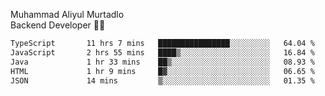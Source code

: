 Muhammad Aliyul Murtadlo
<br>
Backend Developer 👨‍💻
<br>
<!--START_SECTION:waka-->

```txt
TypeScript       11 hrs 7 mins   ████████████████░░░░░░░░░   64.04 %
JavaScript       2 hrs 55 mins   ████▒░░░░░░░░░░░░░░░░░░░░   16.84 %
Java             1 hr 33 mins    ██▒░░░░░░░░░░░░░░░░░░░░░░   08.93 %
HTML             1 hr 9 mins     █▓░░░░░░░░░░░░░░░░░░░░░░░   06.65 %
JSON             14 mins         ▒░░░░░░░░░░░░░░░░░░░░░░░░   01.35 %
```

<!--END_SECTION:waka-->
